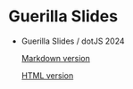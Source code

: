 # Guerilla Slides

* Guerilla Slides / dotJS 2024

  [Markdown version](guerilla-slides-2024-dotjs.md)

  [HTML version](https://orel.garga.net/guerilla-slides-2024-dotjs/)
  